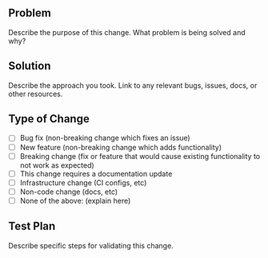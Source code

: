 ## Problem

Describe the purpose of this change. What problem is being solved and why?

## Solution

Describe the approach you took. Link to any relevant bugs, issues, docs, or other resources.

## Type of Change

- [ ] Bug fix (non-breaking change which fixes an issue)
- [ ] New feature (non-breaking change which adds functionality)
- [ ] Breaking change (fix or feature that would cause existing functionality to not work as expected)
- [ ] This change requires a documentation update
- [ ] Infrastructure change (CI configs, etc)
- [ ] Non-code change (docs, etc)
- [ ] None of the above: (explain here)

## Test Plan

Describe specific steps for validating this change.

